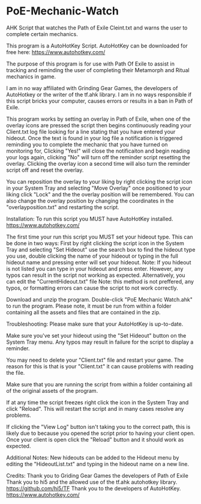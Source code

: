 # PoE-Mechanic-Watch
AHK Script that watches the Path of Exile Cleint.txt and warns the user to complete certain mechanics. 

This program is a AutoHotKey Script. AutoHotKey can be downloaded for free here: https://www.autohotkey.com/

The purpose of this program is for use with Path Of Exile to assist in tracking and reminding the user of completing their Metamorph and Ritual mechanics in game. 

I am in no way affiliated with Grinding Gear Games, the developers of AutoHotkey or the writer of the tf.ahk library. I am in no ways responsible if this script bricks your computer, causes errors or results in a ban in Path of Exile. 

This program works by setting an overlay in Path of Exile, when one of the overlay icons are pressed the script then begins continuously reading your Client.txt log file looking for a line stating that you have entered your hideout. Once the text is found in your log file a notification is triggered reminding you to complete the mechanic that you have turned on monitoring for, Clicking "Yes!" will close the notificaiton and begin reading your logs again, clicking "No" will turn off the reminder script resetting the overlay. Clicking the overlay icon a second time will also turn the reminder script off and reset the overlay. 

You can reposition the overlay to your liking by right clicking the script icon in your System Tray and selecting "Move Overlay" once positioned to your liking click "Lock" and the the overlay position will be remembered. You can also change the overlay position by changing the coordinates in the "overlayposition.txt" and restarting the script.

Installation:
To run this script you MUST have AutoHotKey installed. https://www.autohotkey.com/

The first time your run this script you MUST set your hideout type. This can be done in two ways: First by right clicking the script icon in the System Tray and selecting "Set Hideout" use the search box to find the hideout type you use,  double clicking the name of your hideout or typing in the full hideout name and pressing enter will set your hideout. Note: If you hideout is not listed you can type in your hideout and press enter. However, any typos can result in the script not working as expected. Alternatively, you can edit the "CurrentHideout.txt" file Note: this method is not preffered, any typos, or formatting errors can cause the script to not work correctly. 

Download and unzip the program. Double-click "PoE Mechanic Watch.ahk" to run the program. 
Please note, it must be run from within a folder containing all the assets and files that are contained in the zip. 

Troubleshooting: 
Please make sure that your AutoHotKey is up-to-date. 

Make sure you've set your hideout using the "Set Hideout" button on the System Tray menu. Any typos may result in failure for the script to display a reminder. 

You may need to delete your "Client.txt" file and restart your game. The reason for this is that is your "Client.txt" it can cause problems with reading the file. 

Make sure that you are running the script from within a folder containing all of the original assets of the program. 

If at any time the script freezes right click the icon in the System Tray and click "Reload". This will restart the script and in many cases resolve any problems. 

If clicking the "View Log" button isn't taking you to the correct path, this is likely due to because you opened the script prior to having your client open. Once your client is open click the "Reload" button and it should work as expected. 

Additional Notes: 
New hideouts can be added to the Hideout menu by editing the "HideoutList.txt" and typing in the hideout name on a new line. 

Credits:
Thank you to Griding Gear Games the developers of Path of Exile
Thank you to hi5 and the allowed use of the tf.ahk autohotkey library. https://github.com/hi5/TF
Thank you to the developers of AutoHotKey. https://www.autohotkey.com/
